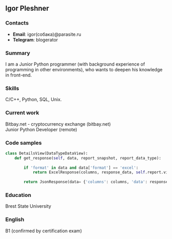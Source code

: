 ﻿## Igor Pleshner

### Contacts
- __Email__: igor(собака)@parasite.ru
- __Telegram__: blogerator

### Summary
I am a Junior Python programmer (with background experience of programming in other environments),  who wants to deepen his knowledge in front-end.

### Skills
C/C++, Python, SQL, Unix.

### Current work
Bitbay.net - cryptocurrency exchange (bitbay.net)  
Junior Python Developer (remote)

### Code samples
```python
class DetailsView(DataTypeDataView):
    def get_response(self, data, report_snapshot, report_data_type):
        
        if 'format' in data and data['format'] == 'excel':
            return ExcelResponse(columns, response_data, self.report.view_name).get_response()
        
        return JsonResponse(data= {'columns': columns, 'data': response_data}, safe=False)
```
### Education
Brest State University

### English
B1 (confirmed by certification exam)